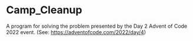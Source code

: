 # Camp_Cleanup
A program for solving the problem presented by the Day 2 Advent of Code 2022 event. (See: https://adventofcode.com/2022/day/4)
